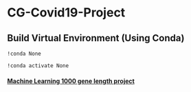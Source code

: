 # CG-Covid19-Project
## Build Virtual Environment (Using Conda)

```
!conda None

!conda activate None
```
#### <a href='https://github.com/IlikeBB/CG-Covid19-Project/tree/main/ml(1000)_gene_experiment'> Machine Learning 1000 gene length project</a>
